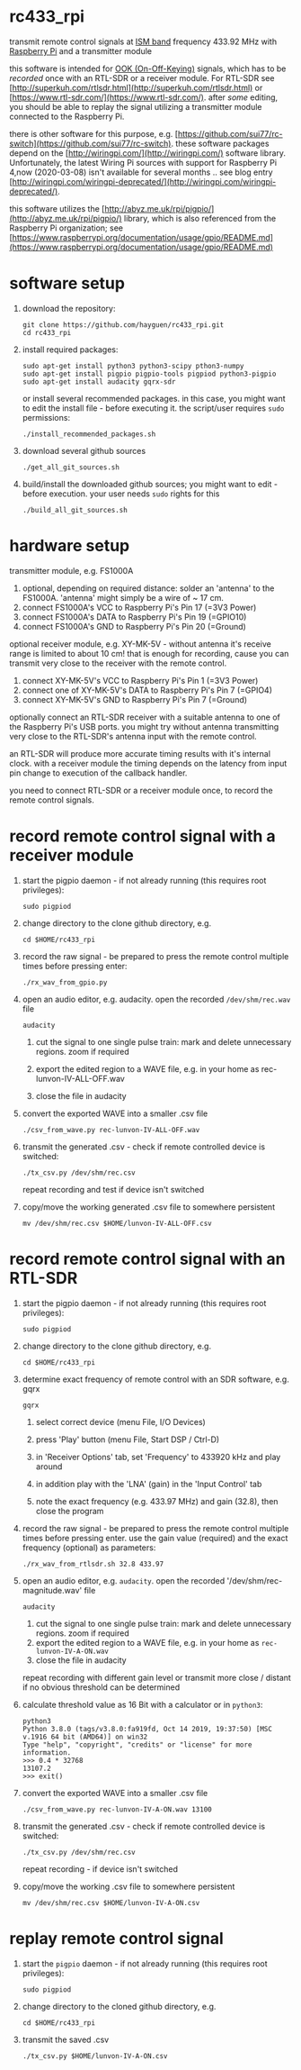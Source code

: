 # rc433_rpi

transmit remote control signals at [ISM band](https://en.wikipedia.org/wiki/ISM_band) frequency 433.92 MHz with [Raspberry Pi](https://www.raspberrypi.org/) and a transmitter module

this software is intended for [OOK (On-Off-Keying)](https://en.wikipedia.org/wiki/On%E2%80%93off_keying) signals, which has to be *recorded* once with an RTL-SDR or a receiver module. For RTL-SDR see [http://superkuh.com/rtlsdr.html](http://superkuh.com/rtlsdr.html) or [https://www.rtl-sdr.com/](https://www.rtl-sdr.com/).
after *some* editing, you should be able to replay the signal utilizing a transmitter module connected to the Raspberry Pi.

there is other software for this purpose, e.g. [https://github.com/sui77/rc-switch](https://github.com/sui77/rc-switch). these software packages depend on the [http://wiringpi.com/](http://wiringpi.com/) software library. Unfortunately, the latest Wiring Pi sources with support for Raspberry Pi 4,now (2020-03-08) isn't available for several months .. see blog entry [http://wiringpi.com/wiringpi-deprecated/](http://wiringpi.com/wiringpi-deprecated/).

this software utilizes the [http://abyz.me.uk/rpi/pigpio/](http://abyz.me.uk/rpi/pigpio/) library, which is also referenced from the Raspberry Pi organization; see [https://www.raspberrypi.org/documentation/usage/gpio/README.md](https://www.raspberrypi.org/documentation/usage/gpio/README.md)


# software setup

1. download the repository:
    ```
    git clone https://github.com/hayguen/rc433_rpi.git
    cd rc433_rpi
    ```

2. install required packages:
    ```
    sudo apt-get install python3 python3-scipy pthon3-numpy
    sudo apt-get install pigpio pigpio-tools pigpiod python3-pigpio
    sudo apt-get install audacity gqrx-sdr
    ```

    or install several recommended packages. in this case, you might want to edit the install file - before executing it. the script/user requires `sudo` permissions:

    ```
    ./install_recommended_packages.sh
    ```
    
3. download several github sources

    ```
    ./get_all_git_sources.sh
    ```

4. build/install the downloaded github sources; you might want to edit - before execution. your user needs `sudo` rights for this

    ```
    ./build_all_git_sources.sh
    ```


# hardware setup

transmitter module, e.g. FS1000A

1. optional, depending on required distance: solder an 'antenna' to the FS1000A. 'antenna' might simply be a wire of ~ 17 cm.
2. connect FS1000A's VCC to Raspberry Pi's Pin 17 (=3V3 Power)
3. connect FS1000A's DATA to Raspberry Pi's Pin 19 (=GPIO10)
4. connect FS1000A's GND to Raspberry Pi's Pin 20 (=Ground)


optional receiver module, e.g. XY-MK-5V - without antenna it's receive range is limited to about 10 cm!
that is enough for recording, cause you can transmit very close to the receiver with the remote control.

1. connect XY-MK-5V's VCC to Raspberry Pi's Pin 1 (=3V3 Power)
2. connect one of XY-MK-5V's DATA to Raspberry Pi's Pin 7 (=GPIO4)
3. connect XY-MK-5V's GND to Raspberry Pi's Pin 7 (=Ground)


optionally connect an RTL-SDR receiver with a suitable antenna to one of the Raspberry Pi's USB ports.
you might try without antenna transmitting very close to the RTL-SDR's antenna input with the remote control.

an RTL-SDR will produce more accurate timing results with it's internal clock.
with a receiver module the timing depends on the latency from input pin change to execution of the callback handler.

you need to connect RTL-SDR or a receiver module once, to record the remote control signals.


# record remote control signal with a receiver module

1. start the pigpio daemon - if not already running (this requires root privileges):

    ```
    sudo pigpiod
    ```

2. change directory to the clone github directory, e.g.

    ```
    cd $HOME/rc433_rpi
    ```

    

3. record the raw signal - be prepared to press the remote control multiple times before pressing enter:

    ```
    ./rx_wav_from_gpio.py
    ```

4. open an audio editor, e.g. audacity. open the recorded `/dev/shm/rec.wav` file

    ```
    audacity
    ```

    1. cut the signal to one single pulse train: mark and delete unnecessary regions. zoom if required

    2. export the edited region to a WAVE file, e.g. in your home as rec-lunvon-IV-ALL-OFF.wav

    3. close the file in audacity

        

5. convert the exported WAVE into a smaller .csv file

    ```
    ./csv_from_wave.py rec-lunvon-IV-ALL-OFF.wav
    ```

6. transmit the generated .csv - check if remote controlled device is switched:

    ```
    ./tx_csv.py /dev/shm/rec.csv
    ```

    repeat recording and test if device isn't switched

    

7. copy/move the working generated .csv file to somewhere persistent

    ```
    mv /dev/shm/rec.csv $HOME/lunvon-IV-ALL-OFF.csv
    ```


# record remote control signal with an RTL-SDR

1. start the pigpio daemon - if not already running (this requires root privileges):

    ```
    sudo pigpiod
    ```

2. change directory to the clone github directory, e.g.

    ```
    cd $HOME/rc433_rpi
    ```

3. determine exact frequency of remote control with an SDR software, e.g. gqrx

    ```
    gqrx
    ```

    1. select correct device (menu File, I/O Devices)

    2. press 'Play' button (menu File, Start DSP / Ctrl-D)

    3. in 'Receiver Options' tab, set 'Frequency' to 433920 kHz and play around

    4. in addition play with the 'LNA' (gain) in the 'Input Control' tab

    5. note the exact frequency (e.g. 433.97 MHz) and gain (32.8), then close the program

         

4. record the raw signal - be prepared to press the remote control multiple times before pressing enter.
     use the gain value (required) and the exact frequency (optional) as parameters:

     ```
     ./rx_wav_from_rtlsdr.sh 32.8 433.97
     ```

5. open an audio editor, e.g. `audacity`. open the recorded '/dev/shm/rec-magnitude.wav' file

     ```
     audacity
     ```

     1. cut the signal to one single pulse train: mark and delete unnecessary regions. zoom if required
     2. export the edited region to a WAVE file, e.g. in your home as `rec-lunvon-IV-A-ON.wav`
     3. close the file in audacity

     repeat recording with different gain level or transmit more close / distant if no obvious threshold can be determined

6. calculate threshold value as 16 Bit with a calculator or  in `python3`:

     ```
     python3
     Python 3.8.0 (tags/v3.8.0:fa919fd, Oct 14 2019, 19:37:50) [MSC v.1916 64 bit (AMD64)] on win32
     Type "help", "copyright", "credits" or "license" for more information.
     >>> 0.4 * 32768
     13107.2
     >>> exit()
     ```

7. convert the exported WAVE into a smaller .csv file

     ```
     ./csv_from_wave.py rec-lunvon-IV-A-ON.wav 13100
     ```

8. transmit the generated .csv - check if remote controlled device is switched:

     ```
     ./tx_csv.py /dev/shm/rec.csv
     ```

     repeat recording - if device isn't switched

     

9. copy/move the working .csv file to somewhere persistent

     ```
     mv /dev/shm/rec.csv $HOME/lunvon-IV-A-ON.csv
     ```


# replay remote control signal

1. start the `pigpio` daemon - if not already running (this requires root privileges):

    ```
    sudo pigpiod
    ```

2. change directory to the cloned github directory, e.g.

    ```
    cd $HOME/rc433_rpi
    ```

3. transmit the saved .csv

    ```
    ./tx_csv.py $HOME/lunvon-IV-A-ON.csv
    ```
